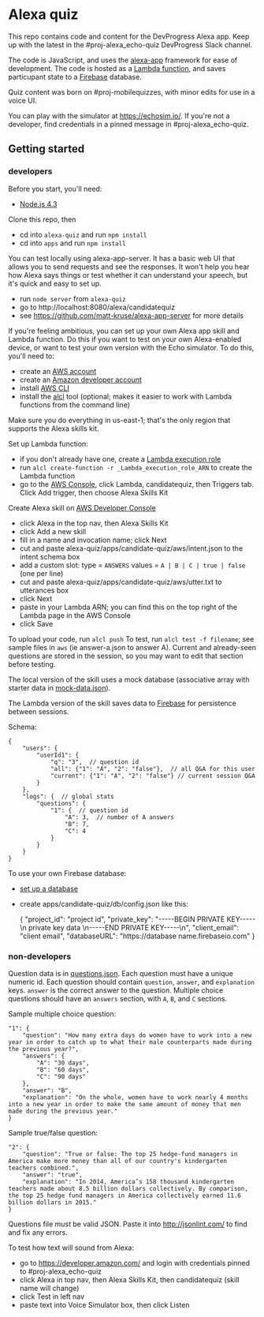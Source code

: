 # Alexa quiz

This repo contains code and content for the DevProgress Alexa app. Keep up with the latest in the #proj-alexa_echo-quiz DevProgress Slack channel.

The code is JavaScript, and uses the [alexa-app](https://github.com/matt-kruse/alexa-app) framework for ease of development.  The code is hosted as a [Lambda function](https://aws.amazon.com/lambda/), and saves particupant state to a [Firebase](https://firebase.google.com/) database.

Quiz content was born on #proj-mobilequizzes, with minor edits for use in a voice UI.

You can play with the simulator at https://echosim.io/.  If you're not a developer, find credentials in a pinned message in  #proj-alexa_echo-quiz.

## Getting started

### developers

Before you start, you'll need:

- [Node.js 4.3](https://nodejs.org/en/download/)

Clone this repo, then
- cd into `alexa-quiz` and run `npm install`
- cd into `apps` and run `npm install`

You can test locally using alexa-app-server. It has a basic web UI that allows you to send requests and see the responses.  It won't help you hear how Alexa says things or test whether it can understand your speech, but it's quick and easy to set up.

- run `node server` from `alexa-quiz`
- go to http://localhost:8080/alexa/candidatequiz
- see https://github.com/matt-kruse/alexa-app-server for more details

If you're feeling ambitious, you can set up your own Alexa app skill and Lambda function.  Do this if you want to test on your own Alexa-enabled device, or want to test your own version with the Echo simulator.  To do this, you'll need to:

- create an [AWS account](https://aws.amazon.com/getting-started/)
- create an [Amazon developer account](https://developer.amazon.com/)
- install [AWS CLI](https://aws.amazon.com/cli/)
- install the [alcl](https://github.com/kielni/alcl) tool (optional; makes it easier to work with Lambda functions from the command line)

Make sure you do everything in us-east-1; that's the only region that supports the Alexa skills kit.

Set up Lambda function:
- if you don't already have one, create a [Lambda execution role](http://docs.aws.amazon.com/lambda/latest/dg/with-s3-example-create-iam-role.html)
- run `alcl create-function -r _Lambda_execution_role_ARN` to create the Lambda function
- go to the [AWS Console](https://console.aws.amazon.com), click Lambda, candidatequiz, then Triggers tab.  Click Add trigger, then choose Alexa Skills Kit

Create Alexa skill on [AWS Developer Console](https://developer.amazon.com/edw/home.html#/skills/list)
- click Alexa in the top nav, then Alexa Skills Kit
- click Add a new skill
- fill in a name and invocation name; click Next
- cut and paste alexa-quiz/apps/candidate-quiz/aws/intent.json to the intent schema box
- add a custom slot: type = `ANSWERS`  values = `A | B | C | true | false` (one per line)
- cut and paste alexa-quiz/apps/candidate-quiz/aws/utter.txt to utterances box
- click Next
- paste in your Lambda ARN; you can find this on the top right of the Lambda page in the AWS Console
- click Save

To upload your code, run `alcl push`
To test, run `alcl test -f filename`; see sample files in `aws` (ie answer-a.json to answer A).  Current and already-seen questions are stored in the session, so you may want to edit that section before testing.

The local version of the skill uses a mock database (associative array with starter data in [mock-data.json](apps/candidate-quiz/db/mock-data.json)).

The Lambda version of the skill saves data to [Firebase](https://firebase.google.com) for persistence between sessions.

Schema:

    {
        "users": {
            "userId1": {
                "q": "3",  // question id
                "all": {"1": "A", "2": "false"},  // all Q&A for this user
                "current": {"1": "A", "2": "false"} // current session Q&A
            }
        },
        "logs": {  // global stats
            "questions": {
                "1": {  // question id
                    "A": 3,  // number of A answers
                    "B": 7,
                    "C": 4
                }
            }
        }
    }

To use your own Firebase database:
- [set up a database](https://firebase.google.com/docs/server/setup)
- create apps/candidate-quiz/db/config.json like this:


    {
      "project_id": "project id",
      "private_key": "-----BEGIN PRIVATE KEY-----\n private key data \n-----END PRIVATE KEY-----\n",
      "client_email": "client email",
      "databaseURL": "https://database name.firebaseio.com"
    }

### non-developers

Question data is in [questions.json](apps/candidate-quiz/questions.json).  Each question must have a unique numeric id.  Each question should contain `question`, `answer`, and `explanation` keys.  `answer` is the correct answer to the question.  Multiple choice questions should have an `answers` section, with `A`, `B`, and `C` sections.

Sample multiple choice question:

    "1": {
        "question": "How many extra days do women have to work into a new year in order to catch up to what their male counterparts made during the previous year?",
        "answers": {
            "A": "30 days",
            "B": "60 days",
            "C": "90 days"
        },
        "answer": "B",
        "explanation": "On the whole, women have to work nearly 4 months into a new year in order to make the same amount of money that men made during the previous year."
    }

Sample true/false question:

    "2": {
        "question": "True or false: The top 25 hedge-fund managers in America make more money than all of our country's kindergarten teachers combined.",
        "answer": "true",
        "explanation": "In 2014, America’s 158 thousand kindergarten teachers made about 8.5 billion dollars collectively. By comparison, the top 25 hedge fund managers in America collectively earned 11.6 billion dollars in 2015."
    }

Questions file *must* be valid JSON. Paste it into http://jsonlint.com/ to find and fix any errors.

To test how text will sound from Alexa:
- go to https://developer.amazon.com/ and login with credentials pinned to #proj-alexa_echo-quiz
- click Alexa in top nav, then Alexa Skills Kit, then candidatequiz (skill name will change)
- click Test in left nav
- paste text into Voice Simulator box, then click Listen
